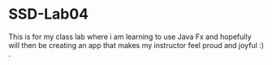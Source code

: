# SSD-Lab04
This is for my class lab where i am learning to use Java Fx and hopefully will then be creating an app that makes my instructor feel proud and joyful :) .
